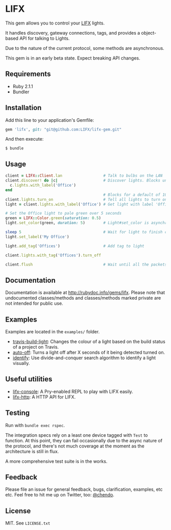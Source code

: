 # LIFX

This gem allows you to control your [LIFX](http://lifx.co) lights.

It handles discovery, gateway connections, tags, and provides a object-based API
for talking to Lights.

Due to the nature of the current protocol, some methods are asynchronous.

This gem is in an early beta state. Expect breaking API changes.

## Requirements

* Ruby 2.1.1
* Bundler

## Installation

Add this line to your application's Gemfile:

```ruby
gem 'lifx', git: "git@github.com:LIFX/lifx-gem.git"
```

And then execute:

```shell
$ bundle
```

## Usage

```ruby
client = LIFX::Client.lan                  # Talk to bulbs on the LAN
client.discover! do |c|                    # Discover lights. Blocks until a light with the label 'Office' is found
  c.lights.with_label('Office')
end
                                           # Blocks for a default of 10 seconds or until a light is found
client.lights.turn_on                      # Tell all lights to turn on
light = client.lights.with_label('Office') # Get light with label 'Office'

# Set the Office light to pale green over 5 seconds
green = LIFX::Color.green(saturation: 0.5)
light.set_color(green, duration: 5)        # Light#set_color is asynchronous

sleep 5                                    # Wait for light to finish changing
light.set_label('My Office')

light.add_tag('Offices')                   # Add tag to light

client.lights.with_tag('Offices').turn_off

client.flush                               # Wait until all the packets have been sent
```

## Documentation

Documentation is available at http://rubydoc.info/gems/lifx. Please note that undocumented classes/methods and classes/methods marked private are not intended for public use.

## Examples

Examples are located in the `examples/` folder.

* [travis-build-light](examples/travis-build-light/build-light.rb): Changes the colour of a light based on the build status of a project on Travis.
* [auto-off](examples/auto-off/auto-off.rb): Turns a light off after X seconds of it being detected turned on.
* [identify](examples/identify/identify.rb): Use divide-and-conquer search algorithm to identify a light visually.

## Useful utilities

* [lifx-console](http://github.com/chendo/lifx-console): A Pry-enabled REPL to play with LIFX easily.
* [lifx-http](http://github.com/chendo/lifx-http): A HTTP API for LIFX.

## Testing

Run with `bundle exec rspec`.

The integration specs rely on a least one device tagged with `Test` to function. At this point, they can fail occasionally due to the async nature of the protocol, and there's not much coverage at the moment as the architecture is still in flux.

A more comprehensive test suite is in the works.

## Feedback

Please file an issue for general feedback, bugs, clarification, examples, etc etc. Feel free to hit me up on Twitter, too: [@chendo](https://twitter.com/chendo).

## License

MIT. See `LICENSE.txt`

